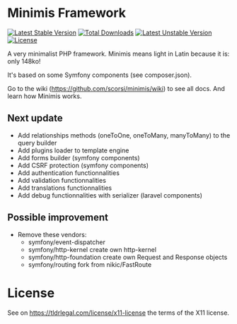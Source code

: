 # Minimis Framework

[![Latest Stable Version](https://poser.pugx.org/scorsi/minimis/v/stable)](https://packagist.org/packages/scorsi/minimis)
[![Total Downloads](https://poser.pugx.org/scorsi/minimis/downloads)](https://packagist.org/packages/scorsi/minimis)
[![Latest Unstable Version](https://poser.pugx.org/scorsi/minimis/v/unstable)](https://packagist.org/packages/scorsi/minimis)
[![License](https://poser.pugx.org/scorsi/minimis/license)](https://packagist.org/packages/scorsi/minimis)

A very minimalist PHP framework. Minimis means light in Latin because it is: only 148ko!

It's based on some Symfony components (see composer.json).

Go to the wiki (https://github.com/scorsi/minimis/wiki) to see all docs. And learn how Minimis works.

## Next update
- Add relationships methods (oneToOne, oneToMany, manyToMany) to the query builder
- Add plugins loader to template engine
- Add forms builder (symfony components)
- Add CSRF protection (symfony components)
- Add authentication functionnalities
- Add validation functionnalities
- Add translations functionnalities
- Add debug functionnalities with serializer (laravel components)

## Possible improvement
- Remove these vendors:
  - symfony/event-dispatcher
  - symfony/http-kernel create own http-kernel
  - symfony/http-foundation create own Request and Response objects
  - symfony/routing fork from nikic/FastRoute

# License

See on https://tldrlegal.com/license/x11-license the terms of the X11 license.
